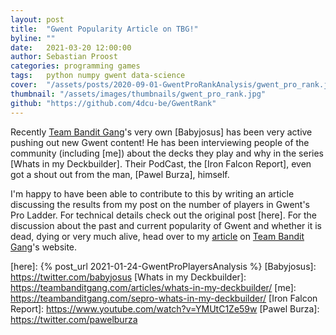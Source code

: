 ```yaml
---
layout: post
title:  "Gwent Popularity Article on TBG!"
byline: ""
date:   2021-03-20 12:00:00
author: Sebastian Proost
categories: programming games
tags:	python numpy gwent data-science
cover:  "/assets/posts/2020-09-01-GwentProRankAnalysis/gwent_pro_rank.jpg"
thumbnail: "/assets/images/thumbnails/gwent_pro_rank.jpg"
github: "https://github.com/4dcu-be/GwentRank"
---
```


Recently [Team Bandit Gang]'s very own [Babyjosus] has been very active pushing out new Gwent content! He has been
interviewing people of the community (including [me]) about the decks they play and why in the series 
[Whats in my Deckbuilder]. Their PodCast, the [Iron Falcon Report], even got a 
shout out from the man, [Pawel Burza], himself.

I'm happy to have been able to contribute to this by writing an article discussing the results from my post on the number
of players in Gwent's Pro Ladder. For technical details check out the original post [here]. For the discussion about
the past and current popularity of Gwent and whether it is dead, dying or very much alive, head over to my [article] 
on [Team Bandit Gang]'s website.

[Team Bandit Gang]: https://teambanditgang.com/
[article]: https://teambanditgang.com/gwent-popularity/
[here]: {% post_url 2021-01-24-GwentProPlayersAnalysis %}
[Babyjosus]: https://twitter.com/babyjosus
[Whats in my Deckbuilder]: https://teambanditgang.com/articles/whats-in-my-deckbuilder/
[me]: https://teambanditgang.com/sepro-whats-in-my-deckbuilder/
[Iron Falcon Report]: https://www.youtube.com/watch?v=YMUtC1Ze59w
[Pawel Burza]: https://twitter.com/pawelburza
